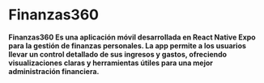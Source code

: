 # Finanzas360

**Finanzas360 Es una aplicación móvil desarrollada en React Native Expo para la gestión de finanzas personales.
La app permite a los usuarios llevar un control detallado de sus ingresos y gastos, ofreciendo visualizaciones 
claras y herramientas útiles para una mejor administración financiera.**
